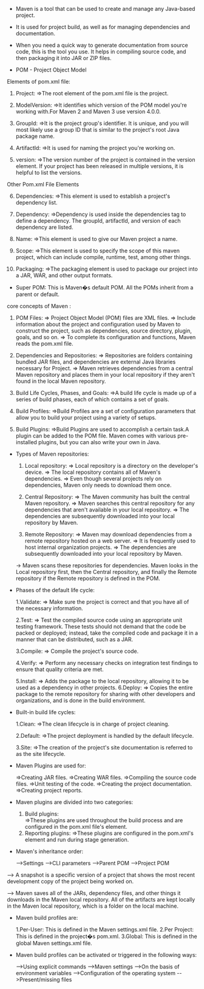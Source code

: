 * Maven is a tool that can be used to create and manage any Java-based project.

* It is used for project build, as well as for managing dependencies and documentation.

* When you need a quick way to generate documentation from source code, this is the tool you use. It helps in compiling source code, and then packaging it into JAR or ZIP files.

* POM - Project Object Model

Elements of pom.xml file:

1. Project:
	=>The root element of the pom.xml file is the project.

2. ModelVersion:
	=>It identifies which version of the POM model you're working with.For Maven 2 and Maven 3 use version 4.0.0.

3. GroupId:
	=>It is the project group's identifier. It is unique, and you will most likely use a group ID that is similar to the project's root Java package name.

4. ArtifactId:
	=>It is used for naming the project you're working on.

5. version:
	=>The version number of the project is contained in the version element. If your project has been released in multiple versions, it is 
helpful to list the versions.

Other Pom.xml File Elements

6. Dependencies:
	=>This element is used to establish a project's dependency list.

7. Dependency:
	=>Dependency is used inside the dependencies tag to define a dependency. The groupId, artifactId, and version of each dependency are 
listed.

8. Name:
	=>This element is used to give our Maven project a name.

9. Scope:
	=>This element is used to specify the scope of this maven project, which can include compile, runtime, test, among other things.

10. Packaging:
	=>The packaging element is used to package our project into a JAR, WAR, and other output formats.

* Super POM: This is Maven�s default POM. All the POMs inherit from a parent or default.

core concepts of Maven :

1. POM Files:
	=> Project Object Model (POM) files are XML files.
	=> Include information about the project and configuration used by Maven to construct the project, such as dependencies, source directory, plugin, goals, and so on.
	=> To complete its configuration and functions, Maven reads the pom.xml file.

2. Dependencies and Repositories:
	=> Repositories are folders containing bundled JAR files, and dependencies are external Java libraries necessary for Project. 
	=> Maven retrieves dependencies from a central Maven repository and places them in your local repository if they aren't found in the local Maven repository.

3. Build Life Cycles, Phases, and Goals:
	=>A build life cycle is made up of a series of build phases, each of which contains a set of goals. 

4. Build Profiles:
	=>Build Profiles are a set of configuration parameters that allow you to build your project using a variety of setups.

5. Build Plugins: 
	=>Build Plugins are used to accomplish a certain task.A plugin can be added to the POM file. Maven comes with various pre-installed plugins, but you can also write your own in Java.

* Types of Maven repositories:
	1. Local repository:
		=> Local repository is a directory on the developer's device. 
		=> The local repository contains all of Maven's dependencies. 
		=> Even though several projects rely on dependencies, Maven only needs to download them once.

	2. Central Repository:
		=> The Maven community has built the central Maven repository. 
		=> Maven searches this central repository for any dependencies that aren't available in your local repository. 
		=> The dependencies are subsequently downloaded into your local repository by Maven.
	
	3. Remote Repository:
		=> Maven may download dependencies from a remote repository hosted on a web server.
		=> It is frequently used to host internal organization projects. 
		=> The dependencies are subsequently downloaded into your local repository by Maven.

     -> Maven scans these repositories for dependencies. Maven looks in the Local repository first, then the Central repository, and finally the Remote repository if the Remote repository is defined in the POM.

* Phases of the default life cycle:

	1.Validate: 
		=> Make sure the project is correct and that you have all of the necessary information.

	2.Test: 
		=> Test the compiled source code using an appropriate unit testing framework. These tests should not demand that the code be packed or deployed; instead, take the compiled code and package it in a manner that can be distributed, such as a JAR.

	3.Compile: 
		=> Compile the project's source code.

	4.Verify: 
		=> Perform any necessary checks on integration test findings to ensure that quality criteria are met.

	5.Install: 
		=> Adds the package to the local repository, allowing it to be used as a dependency in other projects.
	6.Deploy: 
		=> Copies the entire package to the remote repository for sharing with other developers and organizations, and is done in the 
                   build environment.

* Built-in build life cycles:

	1.Clean: 
		=>The clean lifecycle is in charge of project cleaning.

	2.Default: 
		=>The project deployment is handled by the default lifecycle.

	3.Site: 
		=>The creation of the project's site documentation is referred to as the site lifecycle.
	
* Maven Plugins are used for:

	=>Creating JAR files.
	=>Creating WAR files.
	=>Compiling the source code files.
	=>Unit testing of the code.
	=>Creating the project documentation.
	=>Creating project reports.

* Maven plugins are divided into two categories:

	1. Build plugins:  
		=>These plugins are used throughout the build process and are configured in the pom.xml file's <build/> element.
	2. Reporting plugins: 
		=>These plugins are configured in the pom.xml's <reporting/> element and run during stage generation.

* Maven's inheritance order:

	-->Settings
	-->CLI parameters
	-->Parent POM
	-->Project POM

--> A snapshot is a specific version of a project that shows the most recent development copy of the project being worked on.

--> Maven saves all of the JARs, dependency files, and other things it downloads in the Maven local repository. All of the artifacts are kept locally in the Maven local repository, which is a folder on the local machine.

* Maven build profiles are:

	1.Per-User: This is defined in the Maven settings.xml file.
	2.Per Project: This is defined in the project�s pom.xml.
	3.Global: This is defined in the global Maven settings.xml file.

* Maven build profiles can be activated or triggered in the following ways:

	-->Using explicit commands
	-->Maven settings
	-->On the basis of environment variables
	-->Configuration of the operating system
	-->Present/missing files



